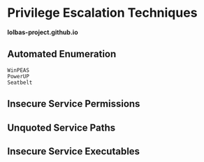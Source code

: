 # Privilege Escalation Techniques

**lolbas-project.github.io**

## Automated Enumeration

```text
WinPEAS
PowerUP
Seatbelt
```

## Insecure Service Permissions

## Unquoted Service Paths

## Insecure Service Executables
